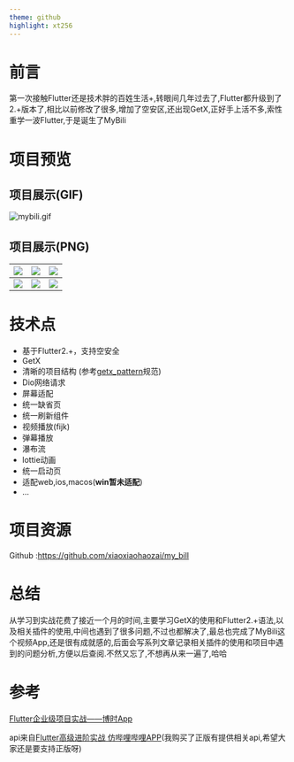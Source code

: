 ```yaml
---
theme: github
highlight: xt256
---
```

# 前言

第一次接触Flutter还是技术胖的百姓生活+,转眼间几年过去了,Flutter都升级到了2.+版本了,相比以前修改了很多,增加了空安区,还出现GetX,正好手上活不多,索性重学一波Flutter,于是诞生了MyBili

# 项目预览

## 项目展示(GIF)

![mybili.gif](https://p3-juejin.byteimg.com/tos-cn-i-k3u1fbpfcp/795f44b7e4a540cfa37e593771425ca0~tplv-k3u1fbpfcp-watermark.image?)

## 项目展示(PNG)

| ![](https://p3-juejin.byteimg.com/tos-cn-i-k3u1fbpfcp/afcd6e9f7d0c477a9aee7b2be3bb0cf9~tplv-k3u1fbpfcp-zoom-1.image) | ![](https://p3-juejin.byteimg.com/tos-cn-i-k3u1fbpfcp/561c56c5bee6451a97ddb2071c472f3b~tplv-k3u1fbpfcp-zoom-1.image) | ![](https://p3-juejin.byteimg.com/tos-cn-i-k3u1fbpfcp/31120b61263c43afa3f5ef31de4feefd~tplv-k3u1fbpfcp-zoom-1.image) |
| --------------------------------------------------------------------------------------------------------- | --------------------------------------------------------------------------------------------------------- | --------------------------------------------------------------------------------------------------------- |
| ![](https://p3-juejin.byteimg.com/tos-cn-i-k3u1fbpfcp/b2b7a05181bb49b6b72fce725ec3beba~tplv-k3u1fbpfcp-zoom-1.image) | ![](https://p3-juejin.byteimg.com/tos-cn-i-k3u1fbpfcp/7ed6b68be9814d2b81abc53fcb44dcc4~tplv-k3u1fbpfcp-zoom-1.image) | ![](https://p3-juejin.byteimg.com/tos-cn-i-k3u1fbpfcp/ef3b158b977e46f3ab1dc0445c926050~tplv-k3u1fbpfcp-zoom-1.image) |

##

# 技术点

-   基于Flutter2.+，支持空安全
-   GetX
-   清晰的项目结构 (参考[getx_pattern](https://kauemurakami.github.io/getx_pattern/)规范)
-   Dio网络请求
-   屏幕适配
-   统一缺省页
-   统一刷新组件
-   视频播放(fijk)
-   弹幕播放
-   瀑布流
-   lottie动画
-   统一启动页
-   适配web,ios,macos(**win暂未适配**)
-   ...

# 项目资源

Github :<https://github.com/xiaoxiaohaozai/my_bill>

# 总结

从学习到实战花费了接近一个月的时间,主要学习GetX的使用和Flutter2.+语法,以及相关插件的使用,中间也遇到了很多问题,不过也都解决了,最总也完成了MyBili这个视频App,还是很有成就感的,后面会写系列文章记录相关插件的使用和项目中遇到的问题分析,方便以后查阅.不然又忘了,不想再从来一遍了,哈哈

# 参考

[Flutter企业级项目实战——博时App](https://blog.csdn.net/lalallallalla/article/details/121006909)

api来自[Flutter高级进阶实战 仿哔哩哔哩APP](https://coding.imooc.com/class/487.html)(我购买了正版有提供相关api,希望大家还是要支持正版呀)
